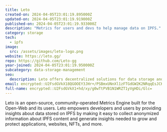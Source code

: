 ```yaml
---
title: Leto
created-on: 2024-04-05T23:01:19.895000Z
updated-on: 2024-04-05T23:01:19.919000Z
published-on: 2024-04-05T23:01:19.933000Z
description: "Metrics for users and devs to help manage data on IPFS."
category: storage
tech:
  - ipfs
image:
  src: /assets/images/leto-logo.png
website: https://leto.gg/
repo: https://github.com/Leto-gg
year-joined: 2024-04-05T23:01:19.950000Z
subcategory: data-storage-management
seo:
  description: Leto offers decentralized solutions for data storage and management.
email: encrypted::U2FsdGVkX18QGOOEY3JHr+/PSBmxUNnXl1zFTGdGW2K2NRqqEsJCKNZsGuYPcnRf
full-name: encrypted::U2FsdGVkX1+hd/xy/g0wTtPVB1N1WRZT1yVgHDi/Glc=
---
```


Leto is an open-source, community-operated Metrics Engine built for the Open-Web and its users. Leto empowers developers and users by providing insights about data stored on IPFS by making it easy to collect anonymized information about IPFS content and generate insights needed to grow and protect applications, websites, NFTs, and more.
